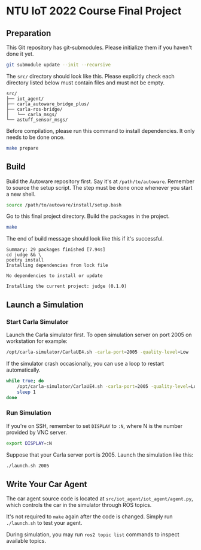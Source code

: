 # NTU IoT 2022 Course Final Project

## Preparation

This Git repository has git-submodules. Please initialize them if you
haven't done it yet.

```bash
git submodule update --init --recursive
```

The `src/` directory should look like this. Please explicitly check
each directory listed below must contain files and must not be empty.

```
src/
├── iot_agent/
├── carla_autoware_bridge_plus/
├── carla-ros-bridge/
│   └── carla_msgs/
└── astuff_sensor_msgs/
```

Before compilation, please run this command to install
dependencies. It only needs to be done once.

```bash
make prepare
```

## Build

Build the Autoware repository first. Say it's at
`/path/to/autoware`. Remember to source the setup script. The step
must be done once whenever you start a new shell.

```bash
source /path/to/autoware/install/setup.bash
```

Go to this final project directory. Build the packages in the project.

```bash
make
```

The end of build message should look like this if it's successful.

```
Summary: 29 packages finished [7.94s]
cd judge && \
poetry install
Installing dependencies from lock file

No dependencies to install or update

Installing the current project: judge (0.1.0)
```

## Launch a Simulation

### Start Carla Simulator

Launch the Carla simulator first. To open simulation server on port
2005 on workstation for example:

```bash
/opt/carla-simulator/CarlaUE4.sh -carla-port=2005 -quality-level=Low
```

If the simulator crash occasionally, you can use a loop to restart
automatically.

```bash
while true; do
    /opt/carla-simulator/CarlaUE4.sh -carla-port=2005 -quality-level=Low
    sleep 1
done
```

### Run Simulation

If you're on SSH, remember to set `DISPLAY` to `:N`, where N is the
number provided by VNC server.

```bash
export DISPLAY=:N
```

Suppose that your Carla server port is 2005.  Launch the simulation
like this:

```bash
./launch.sh 2005
```

## Write Your Car Agent

The car agent source code is located at
`src/iot_agent/iot_agent/agent.py`, which controls the car in the
simulator through ROS topics.

It's not required to `make` again after the code is changed. Simply
run `./launch.sh` to test your agent.

During simulation, you may run `ros2 topic list` commands to inspect
available topics.
